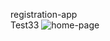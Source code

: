 registration-app
<br>
Test33
![home-page](https://github.com/user-attachments/assets/1ec1e00c-7169-4521-a18b-19147f0faa6f)
